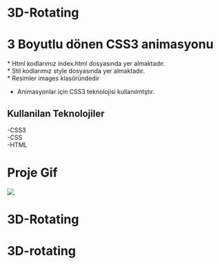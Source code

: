 # 3D-Rotating


<h1>3 Boyutlu dönen CSS3 animasyonu </h1>

<p>
  * Html kodlarımız index.html dosyasında yer almaktadır.<br>
  * Stil kodlarımız style dosyasında yer almaktadır.<br>
  * Resimler images klasöründedir

  * Animasyonlar için CSS3 teknolojisi kullanılmtştır.<br>
  


</p>


<h2>Kullanilan Teknolojiler</h2>

-CSS3<br>
-CSS  <br>
-HTML <br>



<h1>Proje Gif</h1>

<img src="./interstaller.gif">

# 3D-Rotating
# 3D-rotating
